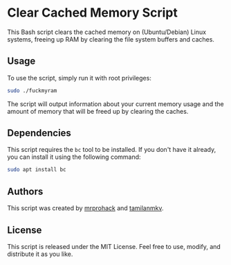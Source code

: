 # Clear Cached Memory Script


This Bash script clears the cached memory on (Ubuntu/Debian) Linux systems, freeing up RAM by clearing the file system buffers and caches.

## Usage
To use the script, simply run it with root privileges:

```sh
sudo ./fuckmyram
```
The script will output information about your current memory usage and the amount of memory that will be freed up by clearing the caches.

## Dependencies
This script requires the `bc` tool to be installed. If you don't have it already, you can install it using the following command:

```sh
sudo apt install bc
```

## Authors
This script was created by [mrprohack](https://github.com/mrprohack) and [tamilanmkv](https://github.com/tamilanmkv).

## License
This script is released under the MIT License. Feel free to use, modify, and distribute it as you like.
